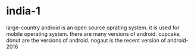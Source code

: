 # india-1
large-country
android is an open source oprating system.
it is used for mobile operating system.
there are many versions of android.
cupcake, donut are the versions of android.
nogaut is the recent version of android-2016
